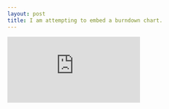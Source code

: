 ```yaml
---
layout: post
title: I am attempting to embed a burndown chart.
---
```


<iframe src='https://burndownfortrello.com/embed/7chy3qwqpf' frameborder='0'></iframe>
